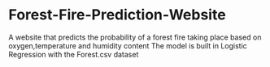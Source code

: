 # Forest-Fire-Prediction-Website
A website that predicts the probability of a forest fire taking place based on oxygen,temperature and humidity content
The model is built in Logistic Regression with the Forest.csv dataset
